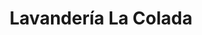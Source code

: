 ---
title: "Lavandería La Colada"
url: /salamanca/lavanderia-la-colada-avenida-filiberto-villalobos/
shop: Wäscherei
---